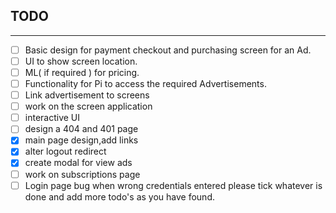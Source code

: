 ## TODO
---

- [ ] Basic design for payment checkout and purchasing screen for an Ad.
- [ ] UI to show screen location.
- [ ] ML( if required ) for pricing.
- [ ] Functionality for Pi to access the required Advertisements.
- [ ] Link advertisement to screens
- [ ] work on the screen application
- [ ] interactive UI
- [ ] design a 404 and 401 page
- [x] main page design,add links
- [x] alter logout redirect
- [x] create modal for view ads
- [ ] work on subscriptions page
- [ ] Login page bug when wrong credentials entered
please tick whatever is done and add more todo's as you have found.